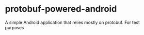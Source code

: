 # protobuf-powered-android
A simple Android application that relies mostly on protobuf. For test purposes

